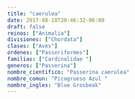 ```yaml
---
title: "caerulea"
date: 2017-08-18T20:46:32-06:00
draft: false
reinos: ["Animalia"]
divisiones: ["Chordata"]
clases: ["Aves"]
ordenes: ["Passeriformes"]
familias: ["Cardinalidae "]
generos: ["Passerina"]
nombre_cientifico: "Passerina caerulea"
nombre_comun: "Picogrueso Azul "
nombre_ingles: "Blue Grosbeak"
---
```


